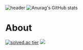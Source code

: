 ![header](https://capsule-render.vercel.app/api?type=rect&color=gradient&height=150&section=header&text=Backend%20DaeyoungNam&fontSize=50)
![Anurag's GitHub stats](https://github-readme-stats.vercel.app/api?username=devdynam0507&show_icons=true)  
# About
[![solved.ac tier](http://mazassumnida.wtf/api/generate_badge?boj=dynam0507)](https://solved.ac/dynam0507)
<a href="https://velog.io/@devdynam0507"><img src="https://img.shields.io/badge/velog-1DBF73?style=flat-square&logo=Vimeo&logoColor=white"/></a>
